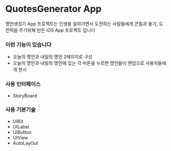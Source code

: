 # QuotesGenerator App
명언생성기 App 프로젝트는 인생을 살아가면서 도전하는 사람들에게 큰힘과 용기, 도전력을 주기위해 만든 iOS App 프로젝트 입니다

### 이런 기능이 있습니다
- 오늘의 명언과 내일의 명언 2페이지로 구성
- 오늘의 명언과 내일의 명언에 있는 각 버튼을 누르면 명언들이 랜덤으로 사용자들에게 현시 

### 사용 인터페이스
- StoryBoard

### 사용 기본기술
- UIKit
- UILabel
- UIButton
- UIView
- AutoLayOut
